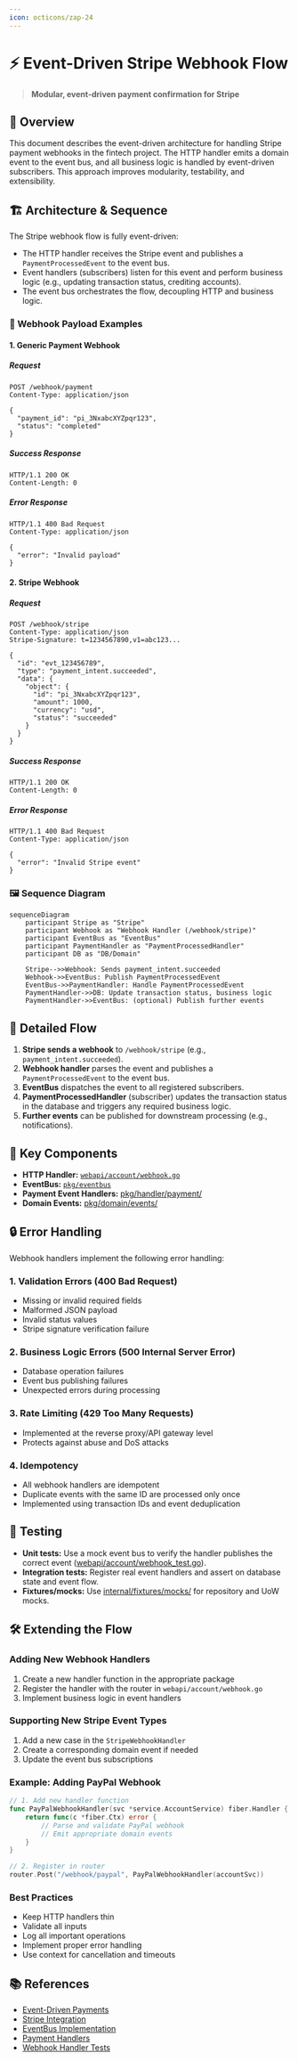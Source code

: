 ```yaml
---
icon: octicons/zap-24
---
```


# ⚡ Event-Driven Stripe Webhook Flow

> **Modular, event-driven payment confirmation for Stripe**

## 🏁 Overview

This document describes the event-driven architecture for handling Stripe payment webhooks in the fintech project. The HTTP handler emits a domain event to the event bus, and all business logic is handled by event-driven subscribers. This approach improves modularity, testability, and extensibility.

## 🏗️ Architecture & Sequence

The Stripe webhook flow is fully event-driven:

- The HTTP handler receives the Stripe event and publishes a `PaymentProcessedEvent` to the event bus.
- Event handlers (subscribers) listen for this event and perform business logic (e.g., updating transaction status, crediting accounts).
- The event bus orchestrates the flow, decoupling HTTP and business logic.

### 📝 Webhook Payload Examples

#### 1. Generic Payment Webhook

##### **Request**

```http
POST /webhook/payment
Content-Type: application/json

{
  "payment_id": "pi_3NxabcXYZpqr123",
  "status": "completed"
}
```

##### **Success Response**

```http
HTTP/1.1 200 OK
Content-Length: 0
```

##### **Error Response**

```http
HTTP/1.1 400 Bad Request
Content-Type: application/json

{
  "error": "Invalid payload"
}
```

#### 2. Stripe Webhook

##### **Request**

```http
POST /webhook/stripe
Content-Type: application/json
Stripe-Signature: t=1234567890,v1=abc123...

{
  "id": "evt_123456789",
  "type": "payment_intent.succeeded",
  "data": {
    "object": {
      "id": "pi_3NxabcXYZpqr123",
      "amount": 1000,
      "currency": "usd",
      "status": "succeeded"
    }
  }
}
```

##### **Success Response**

```http
HTTP/1.1 200 OK
Content-Length: 0
```

##### **Error Response**

```http
HTTP/1.1 400 Bad Request
Content-Type: application/json

{
  "error": "Invalid Stripe event"
}
```

### 🖼️ Sequence Diagram

```mermaid
sequenceDiagram
    participant Stripe as "Stripe"
    participant Webhook as "Webhook Handler (/webhook/stripe)"
    participant EventBus as "EventBus"
    participant PaymentHandler as "PaymentProcessedHandler"
    participant DB as "DB/Domain"

    Stripe-->>Webhook: Sends payment_intent.succeeded
    Webhook->>EventBus: Publish PaymentProcessedEvent
    EventBus->>PaymentHandler: Handle PaymentProcessedEvent
    PaymentHandler->>DB: Update transaction status, business logic
    PaymentHandler->>EventBus: (optional) Publish further events
```

## 🔄 Detailed Flow

1. **Stripe sends a webhook** to `/webhook/stripe` (e.g., `payment_intent.succeeded`).
2. **Webhook handler** parses the event and publishes a `PaymentProcessedEvent` to the event bus.
3. **EventBus** dispatches the event to all registered subscribers.
4. **PaymentProcessedHandler** (subscriber) updates the transaction status in the database and triggers any required business logic.
5. **Further events** can be published for downstream processing (e.g., notifications).

## 🧩 Key Components

- **HTTP Handler:** [`webapi/account/webhook.go`](https://github.com/amirasaad/fintech/webapi/account/webhook.go)
- **EventBus:** [`pkg/eventbus`](https://github.com/amirasaad/fintech/pkg/eventbus/)
- **Payment Event Handlers:** [pkg/handler/payment/](https://github.com/amirasaad/fintech/pkg/handler/payment/)
- **Domain Events:** [pkg/domain/events/](https://github.com/amirasaad/fintech/pkg/domain/events/)

## 🔒 Error Handling

Webhook handlers implement the following error handling:

### 1. Validation Errors (400 Bad Request)

- Missing or invalid required fields
- Malformed JSON payload
- Invalid status values
- Stripe signature verification failure

### 2. Business Logic Errors (500 Internal Server Error)

- Database operation failures
- Event bus publishing failures
- Unexpected errors during processing

### 3. Rate Limiting (429 Too Many Requests)

- Implemented at the reverse proxy/API gateway level
- Protects against abuse and DoS attacks

### 4. Idempotency

- All webhook handlers are idempotent
- Duplicate events with the same ID are processed only once
- Implemented using transaction IDs and event deduplication

## 🧪 Testing

- **Unit tests:** Use a mock event bus to verify the handler publishes the correct event ([webapi/account/webhook_test.go](https://github.com/amirasaad/fintech/webapi/account/webhook_test.go)).
- **Integration tests:** Register real event handlers and assert on database state and event flow.
- **Fixtures/mocks:** Use [internal/fixtures/mocks/](https://github.com/amirasaad/fintech/internal/fixtures/mocks/) for repository and UoW mocks.

## 🛠️ Extending the Flow

### Adding New Webhook Handlers

1. Create a new handler function in the appropriate package
2. Register the handler with the router in `webapi/account/webhook.go`
3. Implement business logic in event handlers

### Supporting New Stripe Event Types

1. Add a new case in the `StripeWebhookHandler`
2. Create a corresponding domain event if needed
3. Update the event bus subscriptions

### Example: Adding PayPal Webhook

```go
// 1. Add new handler function
func PayPalWebhookHandler(svc *service.AccountService) fiber.Handler {
    return func(c *fiber.Ctx) error {
        // Parse and validate PayPal webhook
        // Emit appropriate domain events
    }
}

// 2. Register in router
router.Post("/webhook/paypal", PayPalWebhookHandler(accountSvc))
```

### Best Practices

- Keep HTTP handlers thin
- Validate all inputs
- Log all important operations
- Implement proper error handling
- Use context for cancellation and timeouts

## 📚 References

- [Event-Driven Payments](event-driven-payments.md)
- [Stripe Integration](stripe-integration.md)
- [EventBus Implementation](https://github.com/amirasaad/fintech/pkg/eventbus/)
- [Payment Handlers](https://github.com/amirasaad/fintech/pkg/handler/payment/)
- [Webhook Handler Tests](https://github.com/amirasaad/fintech/webapi/account/webhook_test.go)
